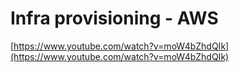 # Infra provisioning - AWS

[https://www.youtube.com/watch?v=moW4bZhdQIk](https://www.youtube.com/watch?v=moW4bZhdQIk)

